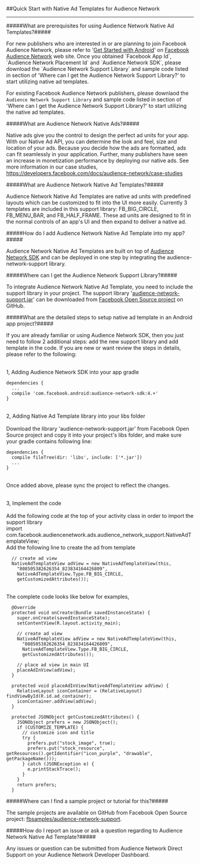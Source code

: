 ##Quick Start with Native Ad Templates for Audience Network
<hr/>

#####What are prerequisites for using Audience Network Native Ad Templates?#####
<p/>
For new publishers who are interested in or are planning to join Facebook Audience Network, please refer to '<a href=https://www.facebook.com/audiencenetwork/get-started/android>Get Started with Android</a>' on <a href=https://www.facebook.com/audiencenetwork>Facebook Audience Network</a> web site. Once you obtained `Facebook App Id`, `Audience Network Placement Id` and `Audience Network SDK`, please download the `Audience Network Support Library` and sample code listed in section of 'Where can I get the Audience Network Support Library?' to start utilizing native ad templates.

For existing Facebook Audience Network publishers, please downlaod the `Audience Network Support Library` and sample code listed in section of 'Where can I get the Audience Network Support Library?' to start utilizing the native ad templates.


#####What are Audience Network Native Ads?#####

<p>
Native ads give you the control to design the perfect ad units for your app. With our Native Ad API, you can determine the look and feel, size and location of your ads. Because you decide how the ads are formatted, ads can fit seamlessly in your application. Further, many publishers have seen an increase in monetization performance by deploying our native ads. See more information in our case studies, 
<a href="https://developers.facebook.com/docs/audience-network/case-studies">https://developers.facebook.com/docs/audience-network/case-studies</a>
</p>

#####What are Audience Network Native Ad Templates?#####

<p>
Audience Network Native Ad Templates are native ad units with predefined layouts which can be customized to fit into the UI more easily. Currently 3 templates are included in this support library: FB_BIG_CIRCLE, FB_MENU_BAR, and FB_HALF_FRAME. These ad units are designed to fit in the normal controls of an app's UI  and then expand to deliver a native ad.
</p>

#####How do I add Audience Network Native Ad Template into my app?#####

<p>
Audience Network Native Ad Templates are built on top of <a href="https://developers.facebook.com/docs/android">Audience Network SDK</a> and can be deployed in one step by integrating the audience-network-support library. 
</p>

#####Where can I get the Audience Network Support Library?#####

<p>
To integrate Audience Network Native Ad Template, you need to include the support library in your project. The support library '<a href="https://github.com/fbsamples/audience-network-support/tree/master/samples/android/templates/libs/audience-network-support.jar">audience-network-support.jar</a>' can be downloaded from <a href="https://github.com/fbsamples/audience-network-support/tree/master/samples/android/templates/libs">Facebook Open Source project</a> on GitHub.
</p>

#####What are the detailed steps to setup native ad template in an Android app project?#####

<p>
If you are already familiar or using Audience Network SDK, then you just need to follow 2 additional steps: add the new support library and add template in the code. If you are new or want review the steps in details, please refer to the following:
</p>
<br/>
1,  Adding Audience Network SDK into your app gradle</br>

```
dependencies {
  ...
  compile 'com.facebook.android:audience-network-sdk:4.+'
}
```

<br/>
2, Adding Native Ad Template library into your libs folder
<br/><br/>
Download the library 'audience-network-support.jar' from Facebook Open Source project and copy it into your project's libs folder, and make sure your gradle contains following line:
<br/>

```
dependencies {
  compile fileTree(dir: 'libs', include: ['*.jar'])
  ...
}
```
<br/>
Once added above, please sync the project to reflect the changes.
<br/><br/>


3, Implement the code<br/><br/>
Add the following code at the top of your activity class in order to import the support library<br/>
import com.facebook.audiencenetwork.ads.audience_network_support.NativeAdTemplateView;
<br/>
Add the following line to create the ad from template
<br/>

```
  // create ad view
  NativeAdTemplateView adView = new NativeAdTemplateView(this,
    "808505382626354_823834164426809",
    NativeAdTemplateView.Type.FB_BIG_CIRCLE,
    getCustomizedAttributes());
```

<br/>
The complete code looks like below for examples,                
<br/>

```
  @Override
  protected void onCreate(Bundle savedInstanceState) {
    super.onCreate(savedInstanceState);
    setContentView(R.layout.activity_main);

    // create ad view
    NativeAdTemplateView adView = new NativeAdTemplateView(this,
      "808505382626354_823834164426809",
      NativeAdTemplateView.Type.FB_BIG_CIRCLE,
      getCustomizedAttributes());

    // place ad view in main UI
    placeAdInView(adView);
  }

  protected void placeAdInView(NativeAdTemplateView adView) {
    RelativeLayout iconContainer = (RelativeLayout) findViewById(R.id.ad_container);
    iconContainer.addView(adView);
  }

  protected JSONObject getCustomizedAttributes() {
    JSONObject prefers = new JSONObject();
    if (CUSTOMIZE_TEMPLATE) {
      // customize icon and title
      try {
        prefers.put("stock_image", true);
        prefers.put("stock_resource", getResources().getIdentifier("icon_purple", "drawable", getPackageName()));
      } catch (JSONException e) {
        e.printStackTrace();
      }
    }
    return prefers;
  }
```    


#####Where can I find a sample project or tutorial for this?#####
<p>
The sample projects are available on GitHub from Facebook Open Source project: <a href="https://github.com/fbsamples/audience-network-support/tree/master/samples/android/templates">fbsamples/audience-network-support</a>.
</p>

#####How do I report an issue or ask a question regarding to Audience Network Native Ad Template?#####
<p>
Any issues or question can be submitted from Audience Network Direct Support on your Audience Network Developer Dashboard.
</p>
